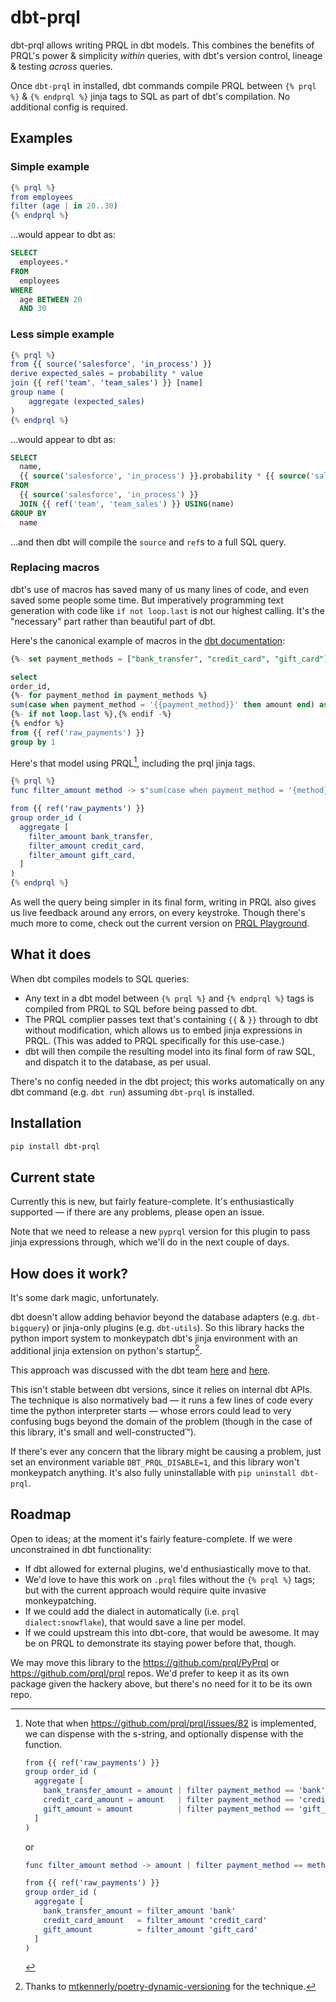 # dbt-prql

dbt-prql allows writing PRQL in dbt models. This combines the benefits of PRQL's
power & simplicity _within_ queries, with dbt's version control, lineage &
testing _across_ queries.

Once `dbt-prql` in installed, dbt commands compile PRQL between `{% prql %}` &
`{% endprql %}` jinja tags to SQL as part of dbt's compilation. No additional
config is required.

## Examples

### Simple example

```elm
{% prql %}
from employees
filter (age | in 20..30)
{% endprql %}
```

...would appear to dbt as:

```sql
SELECT
  employees.*
FROM
  employees
WHERE
  age BETWEEN 20
  AND 30
```

### Less simple example

```elm
{% prql %}
from {{ source('salesforce', 'in_process') }}
derive expected_sales = probability * value
join {{ ref('team', 'team_sales') }} [name]
group name (
    aggregate (expected_sales)
)
{% endprql %}
```

...would appear to dbt as:

```sql
SELECT
  name,
  {{ source('salesforce', 'in_process') }}.probability * {{ source('salesforce', 'in_process') }}.value AS expected_sales
FROM
  {{ source('salesforce', 'in_process') }}
  JOIN {{ ref('team', 'team_sales') }} USING(name)
GROUP BY
  name
```

...and then dbt will compile the `source` and `ref`s to a full SQL query.

### Replacing macros

dbt's use of macros has saved many of us many lines of code, and even saved some
people some time. But imperatively programming text generation with code like
`if not loop.last` is not our highest calling. It's the "necessary" part rather
than beautiful part of dbt.

Here's the canonical example of macros in the [dbt
documentation](https://docs.getdbt.com/tutorial/learning-more/using-jinja):

```sql
{%- set payment_methods = ["bank_transfer", "credit_card", "gift_card"] -%}

select
order_id,
{%- for payment_method in payment_methods %}
sum(case when payment_method = '{{payment_method}}' then amount end) as {{payment_method}}_amount
{%- if not loop.last %},{% endif -%}
{% endfor %}
from {{ ref('raw_payments') }}
group by 1
```

Here's that model using PRQL[^1], including the prql jinja tags.

```elm
{% prql %}
func filter_amount method -> s"sum(case when payment_method = '{method}' then amount end) as {method}_amount"

from {{ ref('raw_payments') }}
group order_id (
  aggregate [
    filter_amount bank_transfer,
    filter_amount credit_card,
    filter_amount gift_card,
  ]
)
{% endprql %}
```

As well the query being simpler in its final form, writing in PRQL also gives us
live feedback around any errors, on every keystroke. Though there's much more to
come, check out the current version on [PRQL
Playground](https://prql-lang.org/playground/).

[^1]: Note that when <https://github.com/prql/prql/issues/82> is implemented, we
    can dispense with the s-string, and optionally dispense with the function.

    ```elm
    from {{ ref('raw_payments') }}
    group order_id (
      aggregate [
        bank_transfer_amount = amount | filter payment_method == 'bank'        | sum,
        credit_card_amount = amount   | filter payment_method == 'credit_card' | sum,
        gift_amount = amount          | filter payment_method == 'gift_card'   | sum,
      ]
    )
    ```

    or

    ```elm
    func filter_amount method -> amount | filter payment_method == method | sum

    from {{ ref('raw_payments') }}
    group order_id (
      aggregate [
        bank_transfer_amount = filter_amount 'bank'
        credit_card_amount   = filter_amount 'credit_card'
        gift_amount          = filter_amount 'gift_card'
      ]
    )
    ```

## What it does

When dbt compiles models to SQL queries:

- Any text in a dbt model between `{% prql %}` and `{% endprql %}` tags is
  compiled from PRQL to SQL before being passed to dbt.
- The PRQL complier passes text that's containing `{{` & `}}` through to dbt
  without modification, which allows us to embed jinja expressions in PRQL.
  (This was added to PRQL specifically for this use-case.)
- dbt will then compile the resulting model into its final form of raw SQL, and
  dispatch it to the database, as per usual.

There's no config needed in the dbt project; this works automatically on any dbt
command (e.g. `dbt run`) assuming `dbt-prql` is installed.

## Installation

```sh
pip install dbt-prql
```

## Current state

Currently this is new, but fairly feature-complete. It's enthusiastically
supported — if there are any problems, please open an issue.

Note that we need to release a new `pyprql` version for this plugin to pass
jinja expressions through, which we'll do in the next couple of days.

## How does it work?

It's some dark magic, unfortunately.

dbt doesn't allow adding behavior beyond the database adapters (e.g.
`dbt-bigquery`) or jinja-only plugins (e.g. `dbt-utils`). So this library hacks
the python import system to monkeypatch dbt's jinja environment with an
additional jinja extension on python's startup[^2].

[^2]: Thanks to
[mtkennerly/poetry-dynamic-versioning](https://github.com/mtkennerly/poetry-dynamic-versioning)
for the technique.

This approach was discussed with the dbt team
[here](https://github.com/prql/prql/issues/375) and
[here](https://github.com/prql/prql/issues/13).

This isn't stable between dbt versions, since it relies on internal dbt APIs.
The technique is also normatively bad — it runs a few lines of code every time
the python interpreter starts — whose errors could lead to very confusing bugs
beyond the domain of the problem (though in the case of this library, it's small
and well-constructed™).

If there's ever any concern that the library might be causing a problem, just
set an environment variable `DBT_PRQL_DISABLE=1`, and this library won't
monkeypatch anything. It's also fully uninstallable with `pip uninstall
dbt-prql`.

## Roadmap

Open to ideas; at the moment it's fairly feature-complete. If we were
unconstrained in dbt functionality:

- If dbt allowed for external plugins, we'd enthusiastically move to that.
- We'd love to have this work on `.prql` files without the `{% prql %}` tags;
  but with the current approach would require quite invasive monkeypatching.
- If we could add the dialect in automatically (i.e. `prql dialect:snowflake`),
  that would save a line per model.
- If we could upstream this into dbt-core, that would be awesome. It may be on
  PRQL to demonstrate its staying power before that, though.

We may move this library to the <https://github.com/prql/PyPrql> or
<https://github.com/prql/prql> repos. We'd prefer to keep it as its own package
given the hackery above, but there's no need for it to be its own repo.
